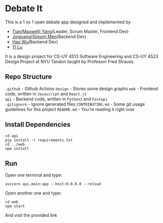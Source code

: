 # Debate It
This is a 1 vs 1 open debate app designed and implemented by
- [Tian(Maxwell) Yang](https://github.com/AlpacaMax)(Leader, Scrum Master, Frontend Dev)
- [Jingyang(Simon) Men](https://github.com/SimonMen65)(Backend Dev)
- [Hao Wu](https://github.com/flyhawk86)(Backend Dev)
- [Yi Lu](https://github.com/Leobrook121)

It is a design project for CS-UY 4513 Software Engineering and CS-UY 4523 Design Project at NYU Tandon taught by Professor Fred Strauss.

## Repo Structure

`.github` - Github Actions
`design` - Stores some design graphs
`web` - Frontend code, written in `Javascript` and `React.js`\
`api` - Backend code, written in `Python3` and `Fastapi`\
`.gitignore` - Ignore generated files
`CONTRIBUTING.md` - Some git usage guidelines for this project
`README.md` - You're reading it right now

## Install Dependencies
```
cd api
pip install -r requirements.txt
cd ../web
npm install
```

## Run

Open one terminal and type:
```
uvicorn api.main:app --host:0.0.0.0 --reload
```

Open another one and type:
```
cd web
npm start
```

And visit the provided link 
